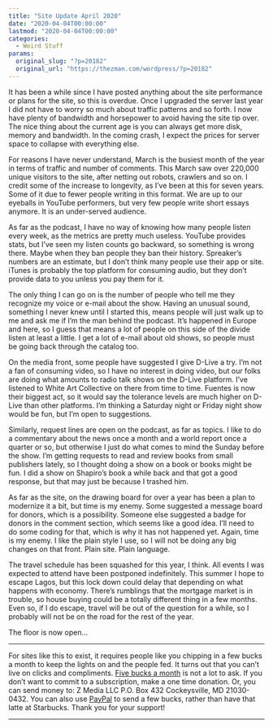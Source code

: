 ```yaml
---
title: "Site Update April 2020"
date: "2020-04-04T00:00:00"
lastmod: "2020-04-04T00:00:00"
categories:
  - Weird Stuff
params:
  original_slug: "?p=20182"
  original_url: "https://thezman.com/wordpress/?p=20182"
---
```


It has been a while since I have posted anything about the site
performance or plans for the site, so this is overdue. Once I upgraded
the server last year I did not have to worry so much about traffic
patterns and so forth. I now have plenty of bandwidth and horsepower to
avoid having the site tip over. The nice thing about the current age is
you can always get more disk, memory and bandwidth. In the coming crash,
I expect the prices for server space to collapse with everything else.

For reasons I have never understand, March is the busiest month of the
year in terms of traffic and number of comments. This March saw over
220,000 unique visitors to the site, after netting out robots, crawlers
and so on. I credit some of the increase to longevity, as I’ve been at
this for seven years. Some of it due to fewer people writing in this
format. We are up to our eyeballs in YouTube performers, but very few
people write short essays anymore. It is an under-served audience.

As far as the podcast, I have no way of knowing how many people listen
every week, as the metrics are pretty much useless. YouTube provides
stats, but I’ve seen my listen counts go backward, so something is wrong
there. Maybe when they ban people they ban their history. Spreaker’s
numbers are an estimate, but I don’t think many people use their app or
site. iTunes is probably the top platform for consuming audio, but they
don’t provide data to you unless you pay them for it.

The only thing I can go on is the number of people who tell me they
recognize my voice or e-mail about the show. Having an unusual sound,
something I never knew until I started this, means people will just walk
up to me and ask me if I’m the man behind the podcast. It’s happened in
Europe and here, so I guess that means a lot of people on this side of
the divide listen at least a little. I get a lot of e-mail about old
shows, so people must be going back through the catalog too.

On the media front, some people have suggested I give D-Live a try. I’m
not a fan of consuming video, so I have no interest in doing video, but
our folks are doing what amounts to radio talk shows on the D-Live
platform. I’ve listened to White Art Collective on there from time to
time. Fuentes is now their biggest act, so it would say the tolerance
levels are much higher on D-Live than other platforms. I’m thinking a
Saturday night or Friday night show would be fun, but I’m open to
suggestions.

Similarly, request lines are open on the podcast, as far as topics. I
like to do a commentary about the news once a month and a world report
once a quarter or so, but otherwise I just do what comes to mind the
Sunday before the show. I’m getting requests to read and review books
from small publishers lately, so I thought doing a show on a book or
books might be fun. I did a show on Shapiro’s book a while back and that
got a good response, but that may just be because I trashed him.

As far as the site, on the drawing board for over a year has been a plan
to modernize it a bit, but time is my enemy. Some suggested a message
board for donors, which is a possibility. Someone else suggested a badge
for donors in the comment section, which seems like a good idea. I’ll
need to do some coding for that, which is why it has not happened yet.
Again, time is my enemy. I like the plain style I use, so I will not be
doing any big changes on that front. Plain site. Plain language.

The travel schedule has been squashed for this year, I think. All events
I was expected to attend have been postponed indefinitely. This summer I
hope to escape Lagos, but this lock down could delay that depending on
what happens with economy. There’s rumblings that the mortgage market is
in trouble, so house buying could be a totally different thing in a few
months. Even so, if I do escape, travel will be out of the question for
a while, so I probably will not be on the road for the rest of the year.

The floor is now open…

------------------------------------------------------------------------

For sites like this to exist, it requires people like you chipping in a
few bucks a month to keep the lights on and the people fed. It turns out
that you can’t live on clicks and compliments.
<a href="https://www.subscribestar.com/the-z-blog"
rel="noopener noreferrer" target="_blank">Five bucks a month</a> is not
a lot to ask. If you don’t want to commit to a subscription, make a one
time donation. Or, you can send money to: Z Media LLC P.O. Box 432
Cockeysville, MD 21030-0432. You can also use <a
href="https://www.paypal.com/cgi-bin/webscr?cmd=_s-xclick&amp;hosted_button_id=UDAS2Q8JYA6CN&amp;source=url"
rel="noopener noreferrer" target="_blank">PayPal</a> to send a few
bucks, rather than have that latte at Starbucks. Thank you for your
support!

------------------------------------------------------------------------
